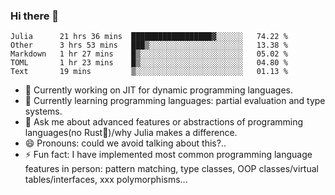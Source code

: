 
### Hi there 👋

<!--START_SECTION:waka-->
```text
Julia      21 hrs 36 mins  ██████████████████▓░░░░░░   74.22 % 
Other      3 hrs 53 mins   ███▒░░░░░░░░░░░░░░░░░░░░░   13.38 % 
Markdown   1 hr 27 mins    █▒░░░░░░░░░░░░░░░░░░░░░░░   05.02 % 
TOML       1 hr 23 mins    █▒░░░░░░░░░░░░░░░░░░░░░░░   04.80 % 
Text       19 mins         ▒░░░░░░░░░░░░░░░░░░░░░░░░   01.13 % 
```
<!--END_SECTION:waka-->

- 🔭 Currently working on JIT for dynamic programming languages.
- 🌱 Currently learning programming languages: partial evaluation and type systems.
- 💬 Ask me about advanced features or abstractions of programming languages(no Rust🤔)/why Julia makes a difference.
- 😄 Pronouns: could we avoid talking about this?..
- ⚡ Fun fact: I have implemented most common programming language features in person: pattern matching, type classes, OOP classes/virtual tables/interfaces, xxx polymorphisms...

<!--
**thautwarm/thautwarm** is a ✨ _special_ ✨ repository because its `README.md` (this file) appears on your GitHub profile.

Here are some ideas to get you started:

- 🔭 I’m currently working on ...
- 🌱 I’m currently learning ...
- 👯 I’m looking to collaborate on ...
- 🤔 I’m looking for help with ...
- 💬 Ask me about ...
- 📫 How to reach me: ...
- 😄 Pronouns: ...
- ⚡ Fun fact: ...
-->
